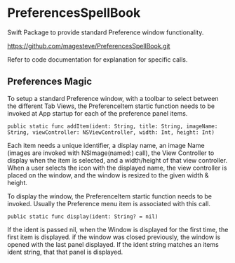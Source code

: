 # PreferencesSpellBook

Swift Package to provide standard Preference window functionality.

https://github.com/magesteve/PreferencesSpellBook.git

Refer to code documentation for explanation for specific calls.

## Preferences Magic

To setup a standard Preference window, with a toolbar to select between the different Tab Views, the PreferenceItem startic function needs to be invoked at App startup for each of the preference panel items.

    public static func addItem(ident: String, title: String, imageName: String, viewController: NSViewController, width: Int, height: Int)

Each item needs a unique identifier, a display name, an image Name (images are invoked with NSImage(named:) call), the View Controller to display when the item is selected, and a width/height of that view controller.  When a user selects the icon with the displayed name, the view controller is placed on the window, and the window is resized to the given width & height.

To display the window, the PreferenceItem startic function needs to be invoked. Usually the Preference menu item is associated with this call.

    public static func display(ident: String? = nil)

If the ident is passed nil, when the Window is displayed for the first time, the first item is displayed. if the window was closed previously, the window is opened with the last panel displayed.  If the ident string matches an items ident string, that that panel is displayed.
